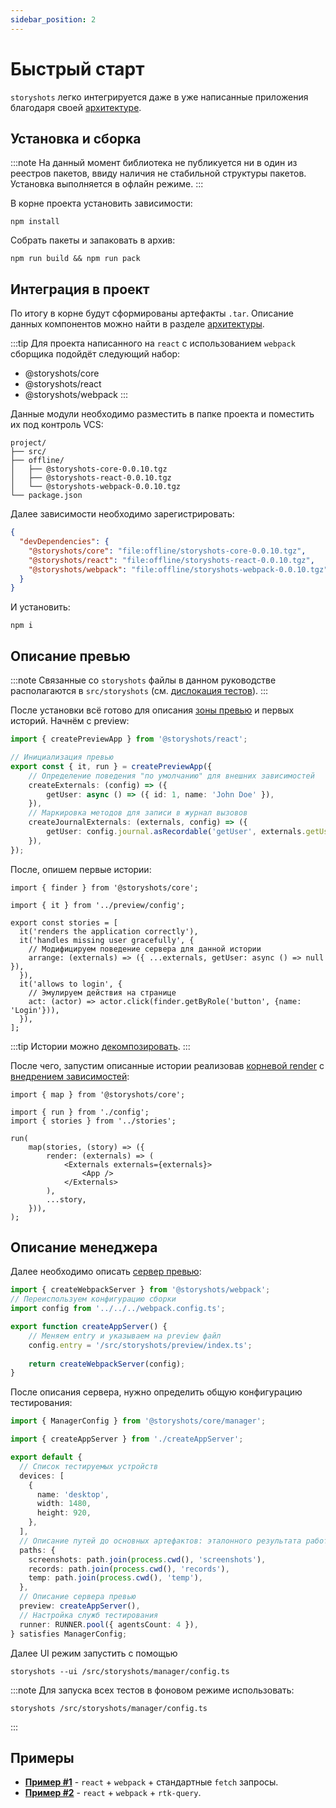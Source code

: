 ```yaml
---
sidebar_position: 2
---
```


# Быстрый старт

`storyshots` легко интегрируется даже в уже написанные приложения благодаря своей [архитектуре](/modules/scheme).

## Установка и сборка

:::note
На данный момент библиотека не публикуется ни в один из реестров пакетов, ввиду наличия не стабильной структуры пакетов.
Установка выполняется в офлайн режиме.
:::

В корне проекта установить зависимости:

```shell
npm install
```

Собрать пакеты и запаковать в архив:

```shell
npm run build && npm run pack
```

## Интеграция в проект

По итогу в корне будут сформированы артефакты `.tar`. Описание данных компонентов можно найти в
разделе [архитектуры](/modules/scheme).

:::tip
Для проекта написанного на `react` с использованием `webpack` сборщика подойдёт следующий набор:

* @storyshots/core
* @storyshots/react
* @storyshots/webpack
  :::

Данные модули необходимо разместить в папке проекта и поместить их под контроль VCS:

```plaintext
project/
├── src/
├── offline/
│   ├── @storyshots-core-0.0.10.tgz
│   ├── @storyshots-react-0.0.10.tgz
│   └── @storyshots-webpack-0.0.10.tgz
└── package.json
```

Далее зависимости необходимо зарегистрировать:

```json title="package.json"
{
  "devDependencies": {
    "@storyshots/core": "file:offline/storyshots-core-0.0.10.tgz",
    "@storyshots/react": "file:offline/storyshots-react-0.0.10.tgz",
    "@storyshots/webpack": "file:offline/storyshots-webpack-0.0.10.tgz"
  }
}
```

И установить:

```shell
npm i
```

## Описание превью

:::note
Связанные со `storyshots` файлы в данном руководстве располагаются в `src/storyshots` (см. [дислокация тестов](/patterns/files#дислокация-тестов)).
:::

После установки всё готово для описания [зоны превью](/modules/scheme#ipreviewdisplay) и первых историй. Начнём с preview:

```ts title="/src/storyshots/preview/config.ts"
import { createPreviewApp } from '@storyshots/react';

// Инициализация превью
export const { it, run } = createPreviewApp({
    // Определение поведения "по умолчанию" для внешних зависимостей
    createExternals: (config) => ({
        getUser: async () => ({ id: 1, name: 'John Doe' }),
    }),
    // Маркировка методов для записи в журнал вызовов
    createJournalExternals: (externals, config) => ({
        getUser: config.journal.asRecordable('getUser', externals.getUser),
    }),
});
```

После, опишем первые истории:

```tsx title="/src/storyshots/stories/index.tsx"
import { finder } from '@storyshots/core';

import { it } from '../preview/config';

export const stories = [
  it('renders the application correctly'),
  it('handles missing user gracefully', {
    // Модифицируем поведение сервера для данной истории
    arrange: (externals) => ({ ...externals, getUser: async () => null }),
  }),
  it('allows to login', {
    // Эмулируем действия на странице
    act: (actor) => actor.click(finder.getByRole('button', {name: 'Login'})),
  }),
];
```

:::tip
Истории можно [декомпозировать](/patterns/stories#разделение-историй).
:::

После чего, запустим описанные истории реализовав [корневой render](/patterns/stories#универсальный-render) с [внедрением зависимостей](/patterns/replace#подмена-через-инверсию):

```tsx title="/src/storyshots/preview/index.tsx"
import { map } from '@storyshots/core';

import { run } from './config';
import { stories } from '../stories';

run(
    map(stories, (story) => ({
        render: (externals) => (
            <Externals externals={externals}>
                <App />
            </Externals>
        ),
        ...story,
    })),
);
```

## Описание менеджера

Далее необходимо описать [сервер превью](/modules/scheme#ipreviewserver):

```ts title="/src/storyshots/manager/createAppServer.ts"
import { createWebpackServer } from '@storyshots/webpack';
// Переиспользуем конфигурацию сборки
import config from '../../../webpack.config.ts';

export function createAppServer() {
    // Меняем entry и указываем на preview файл
    config.entry = '/src/storyshots/preview/index.ts';
    
    return createWebpackServer(config);
}
```

После описания сервера, нужно определить общую конфигурацию тестирования:

```ts title="/src/storyshots/manager/config.ts"
import { ManagerConfig } from '@storyshots/core/manager';

import { createAppServer } from './createAppServer';

export default {
  // Список тестируемых устройств
  devices: [
    {
      name: 'desktop',
      width: 1480,
      height: 920,
    },
  ],
  // Описание путей до основных артефактов: эталонного результата работы и временного хранилища
  paths: {
    screenshots: path.join(process.cwd(), 'screenshots'),
    records: path.join(process.cwd(), 'records'),
    temp: path.join(process.cwd(), 'temp'),
  },
  // Описание сервера превью
  preview: createAppServer(),
  // Настройка служб тестирования
  runner: RUNNER.pool({ agentsCount: 4 }),
} satisfies ManagerConfig;
```

Далее UI режим запустить с помощью

```shell
storyshots --ui /src/storyshots/manager/config.ts 
```

:::note
Для запуска всех тестов в фоновом режиме использовать:

```shell
storyshots /src/storyshots/manager/config.ts
```
:::

## Примеры

- [**Пример #1**](https://github.com/storyshots/storyshots/tree/master/examples/basic-externals) - `react` + `webpack` + стандартные `fetch` запросы.
- [**Пример #2**](https://github.com/storyshots/storyshots/tree/master/examples/msw-externals) - `react` + `webpack` + `rtk-query`.
